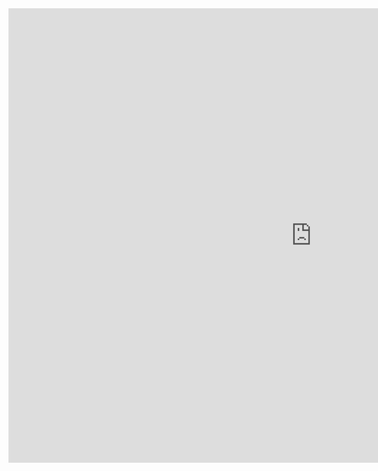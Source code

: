 <iframe src="https://drive.google.com/file/d/13FneTK2zyrr7EUOTFUhfCYAILJZrCYkI/view?usp=sharing" width="1200" height="900" frameborder="0" scrolling="no"></iframe>